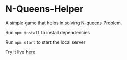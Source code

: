 # N-Queens-Helper

A simple game that helps in solving [N-queens](https://en.wikipedia.org/wiki/Eight_queens_puzzle) Problem.

Run `npm install` to install dependencies

Run `npm start` to start the local server

Try it live [here](https://n-queens-helper.netlify.app)

